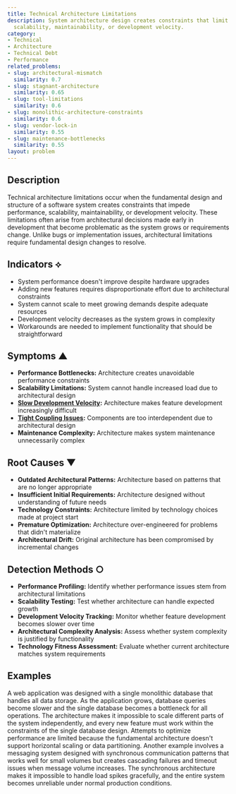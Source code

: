 ```yaml
---
title: Technical Architecture Limitations
description: System architecture design creates constraints that limit performance,
  scalability, maintainability, or development velocity.
category:
- Technical
- Architecture
- Technical Debt
- Performance
related_problems:
- slug: architectural-mismatch
  similarity: 0.7
- slug: stagnant-architecture
  similarity: 0.65
- slug: tool-limitations
  similarity: 0.6
- slug: monolithic-architecture-constraints
  similarity: 0.6
- slug: vendor-lock-in
  similarity: 0.55
- slug: maintenance-bottlenecks
  similarity: 0.55
layout: problem
---
```


## Description

Technical architecture limitations occur when the fundamental design and structure of a software system creates constraints that impede performance, scalability, maintainability, or development velocity. These limitations often arise from architectural decisions made early in development that become problematic as the system grows or requirements change. Unlike bugs or implementation issues, architectural limitations require fundamental design changes to resolve.

## Indicators ⟡

- System performance doesn't improve despite hardware upgrades
- Adding new features requires disproportionate effort due to architectural constraints
- System cannot scale to meet growing demands despite adequate resources
- Development velocity decreases as the system grows in complexity
- Workarounds are needed to implement functionality that should be straightforward

## Symptoms ▲

- **Performance Bottlenecks:** Architecture creates unavoidable performance constraints
- **Scalability Limitations:** System cannot handle increased load due to architectural design
- **[Slow Development Velocity](slow-development-velocity.md):** Architecture makes feature development increasingly difficult
- **[Tight Coupling Issues](tight-coupling-issues.md):** Components are too interdependent due to architectural design
- **Maintenance Complexity:** Architecture makes system maintenance unnecessarily complex

## Root Causes ▼

- **Outdated Architectural Patterns:** Architecture based on patterns that are no longer appropriate
- **Insufficient Initial Requirements:** Architecture designed without understanding of future needs
- **Technology Constraints:** Architecture limited by technology choices made at project start
- **Premature Optimization:** Architecture over-engineered for problems that didn't materialize
- **Architectural Drift:** Original architecture has been compromised by incremental changes

## Detection Methods ○

- **Performance Profiling:** Identify whether performance issues stem from architectural limitations
- **Scalability Testing:** Test whether architecture can handle expected growth
- **Development Velocity Tracking:** Monitor whether feature development becomes slower over time
- **Architectural Complexity Analysis:** Assess whether system complexity is justified by functionality
- **Technology Fitness Assessment:** Evaluate whether current architecture matches system requirements

## Examples

A web application was designed with a single monolithic database that handles all data storage. As the application grows, database queries become slower and the single database becomes a bottleneck for all operations. The architecture makes it impossible to scale different parts of the system independently, and every new feature must work within the constraints of the single database design. Attempts to optimize performance are limited because the fundamental architecture doesn't support horizontal scaling or data partitioning. Another example involves a messaging system designed with synchronous communication patterns that works well for small volumes but creates cascading failures and timeout issues when message volume increases. The synchronous architecture makes it impossible to handle load spikes gracefully, and the entire system becomes unreliable under normal production conditions.